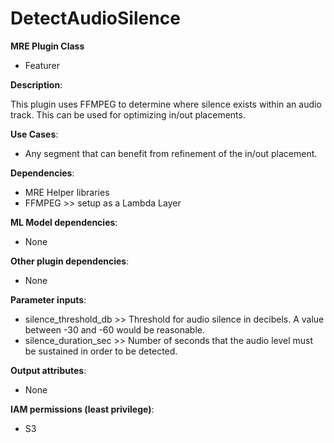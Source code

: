 # DetectAudioSilence #

**MRE Plugin Class**
- Featurer

**Description**:

This plugin uses FFMPEG to determine where silence exists within an audio track. This can be used for optimizing in/out placements.


**Use Cases**:
- Any segment that can benefit from refinement of the in/out placement.

**Dependencies**:
- MRE Helper libraries
- FFMPEG >> setup as a Lambda Layer

**ML Model dependencies**:
- None

**Other plugin dependencies**:
- None

**Parameter inputs**:
- silence_threshold_db >> Threshold for audio silence in decibels. A value between -30 and -60 would be reasonable.
- silence_duration_sec >> Number of seconds that the audio level must be sustained in order to be detected.

**Output attributes**:
- None

**IAM permissions (least privilege)**:
- S3
